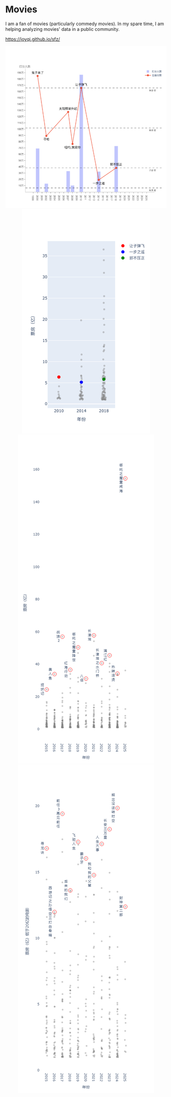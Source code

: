# Movies
I am a fan of movies (particularly commedy movies). In my spare time, I am helping analyzing movies' data in a public community.

https://joyqi.github.io/sfz/ 

<div align="center">
<img src="./data_code/bar_line_markers.png" alt="" >
</div>

<div align="center">
<img src="./data_code/box.png" alt="" >
</div>

<div align="center">
<img src="./data_code/year_name_box1.png" alt="" >
</div>

<div align="center">
<img src="./data_code/year_name_box2.png" alt="" >
</div>